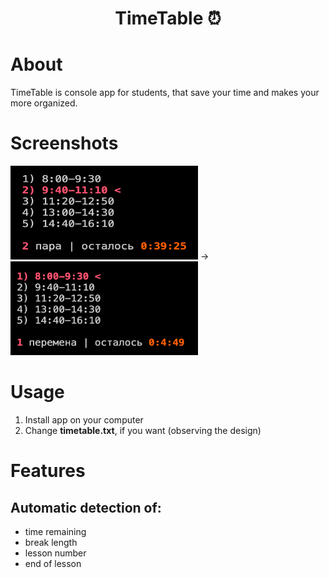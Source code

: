 
<h1 align="center">TimeTable ⏰</h1>

# About
TimeTable is console app for students, that save your time and makes your more organized.

# Screenshots
<div align="midle">
  <img src="./screen1.png" width='300px' height='150px' />
  ->
  <img src="./screen2.png" width='300px' height='150px'/>
</div>

# Usage
1. Install app on your computer
2. Change **timetable.txt**, if you want (observing the design)

# Features
## Automatic detection of: 
* time remaining 
* break length
* lesson number 
* end of lesson
